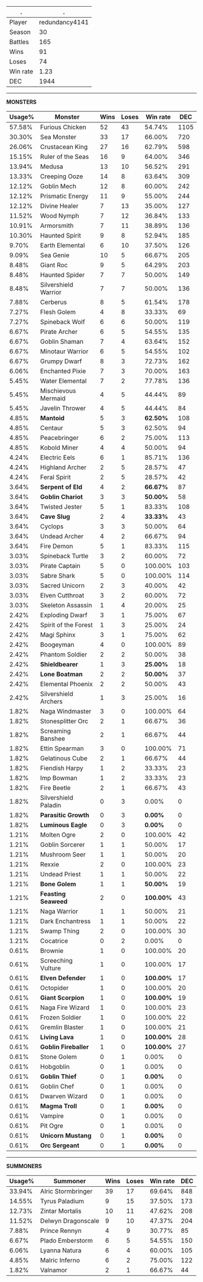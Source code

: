 .|.
|-|-
Player|redundancy4141
Season|30
Battles|165
Wins|91
Loses|74
Win rate|1.23
DEC|1944

---
**MONSTERS**

Usage%|Monster|Wins|Loses|Win rate|DEC|
-|-|-|-|-|-|
57.58%|Furious Chicken|52|43|54.74%|1105|
30.30%|Sea Monster|33|17|66.00%|720|
26.06%|Crustacean King|27|16|62.79%|598|
15.15%|Ruler of the Seas|16|9|64.00%|346|
13.94%|Medusa|13|10|56.52%|291|
13.33%|Creeping Ooze|14|8|63.64%|309|
12.12%|Goblin Mech|12|8|60.00%|242|
12.12%|Prismatic Energy|11|9|55.00%|244|
12.12%|Divine Healer|7|13|35.00%|127|
11.52%|Wood Nymph|7|12|36.84%|133|
10.91%|Armorsmith|7|11|38.89%|136|
10.30%|Haunted Spirit|9|8|52.94%|185|
9.70%|Earth Elemental|6|10|37.50%|126|
9.09%|Sea Genie|10|5|66.67%|205|
8.48%|Giant Roc|9|5|64.29%|203|
8.48%|Haunted Spider|7|7|50.00%|149|
8.48%|Silvershield Warrior|7|7|50.00%|136|
7.88%|Cerberus|8|5|61.54%|178|
7.27%|Flesh Golem|4|8|33.33%|69|
7.27%|Spineback Wolf|6|6|50.00%|119|
6.67%|Pirate Archer|6|5|54.55%|135|
6.67%|Goblin Shaman|7|4|63.64%|152|
6.67%|Minotaur Warrior|6|5|54.55%|102|
6.67%|Grumpy Dwarf|8|3|72.73%|162|
6.06%|Enchanted Pixie|7|3|70.00%|163|
5.45%|Water Elemental|7|2|77.78%|136|
5.45%|Mischievous Mermaid|4|5|44.44%|89|
5.45%|Javelin Thrower|4|5|44.44%|84|
4.85%|**Mantoid**|5|3|**62.50%**|108|
4.85%|Centaur|5|3|62.50%|94|
4.85%|Peacebringer|6|2|75.00%|113|
4.85%|Kobold Miner|4|4|50.00%|94|
4.24%|Electric Eels|6|1|85.71%|136|
4.24%|Highland Archer|2|5|28.57%|47|
4.24%|Feral Spirit|2|5|28.57%|42|
3.64%|**Serpent of Eld**|4|2|**66.67%**|87|
3.64%|**Goblin Chariot**|3|3|**50.00%**|58|
3.64%|Twisted Jester|5|1|83.33%|108|
3.64%|**Cave Slug**|2|4|**33.33%**|43|
3.64%|Cyclops|3|3|50.00%|64|
3.64%|Undead Archer|4|2|66.67%|94|
3.64%|Fire Demon|5|1|83.33%|115|
3.03%|Spineback Turtle|3|2|60.00%|72|
3.03%|Pirate Captain|5|0|100.00%|103|
3.03%|Sabre Shark|5|0|100.00%|114|
3.03%|Sacred Unicorn|2|3|40.00%|42|
3.03%|Elven Cutthroat|3|2|60.00%|72|
3.03%|Skeleton Assassin|1|4|20.00%|25|
2.42%|Exploding Dwarf|3|1|75.00%|67|
2.42%|Spirit of the Forest|1|3|25.00%|24|
2.42%|Magi Sphinx|3|1|75.00%|62|
2.42%|Boogeyman|4|0|100.00%|89|
2.42%|Phantom Soldier|2|2|50.00%|38|
2.42%|**Shieldbearer**|1|3|**25.00%**|18|
2.42%|**Lone Boatman**|2|2|**50.00%**|37|
2.42%|Elemental Phoenix|2|2|50.00%|43|
2.42%|Silvershield Archers|1|3|25.00%|16|
1.82%|Naga Windmaster|3|0|100.00%|64|
1.82%|Stonesplitter Orc|2|1|66.67%|36|
1.82%|Screaming Banshee|2|1|66.67%|44|
1.82%|Ettin Spearman|3|0|100.00%|71|
1.82%|Gelatinous Cube|2|1|66.67%|44|
1.82%|Fiendish Harpy|1|2|33.33%|23|
1.82%|Imp Bowman|1|2|33.33%|23|
1.82%|Fire Beetle|2|1|66.67%|43|
1.82%|Silvershield Paladin|0|3|0.00%|0|
1.82%|**Parasitic Growth**|0|3|**0.00%**|0|
1.82%|**Luminous Eagle**|0|3|**0.00%**|0|
1.21%|Molten Ogre|2|0|100.00%|42|
1.21%|Goblin Sorcerer|1|1|50.00%|17|
1.21%|Mushroom Seer|1|1|50.00%|20|
1.21%|Rexxie|2|0|100.00%|23|
1.21%|Undead Priest|1|1|50.00%|22|
1.21%|**Bone Golem**|1|1|**50.00%**|19|
1.21%|**Feasting Seaweed**|2|0|**100.00%**|43|
1.21%|Naga Warrior|1|1|50.00%|21|
1.21%|Dark Enchantress|1|1|50.00%|22|
1.21%|Swamp Thing|2|0|100.00%|30|
1.21%|Cocatrice|0|2|0.00%|0|
0.61%|Brownie|1|0|100.00%|20|
0.61%|Screeching Vulture|1|0|100.00%|17|
0.61%|**Elven Defender**|1|0|**100.00%**|17|
0.61%|Octopider|1|0|100.00%|20|
0.61%|**Giant Scorpion**|1|0|**100.00%**|19|
0.61%|Naga Fire Wizard|1|0|100.00%|23|
0.61%|Frozen Soldier|1|0|100.00%|22|
0.61%|Gremlin Blaster|1|0|100.00%|21|
0.61%|**Living Lava**|1|0|**100.00%**|28|
0.61%|**Goblin Fireballer**|1|0|**100.00%**|27|
0.61%|Stone Golem|0|1|0.00%|0|
0.61%|Hobgoblin|0|1|0.00%|0|
0.61%|**Goblin Thief**|0|1|**0.00%**|0|
0.61%|Goblin Chef|0|1|0.00%|0|
0.61%|Dwarven Wizard|0|1|0.00%|0|
0.61%|**Magma Troll**|0|1|**0.00%**|0|
0.61%|Vampire|0|1|0.00%|0|
0.61%|Pit Ogre|0|1|0.00%|0|
0.61%|**Unicorn Mustang**|0|1|**0.00%**|0|
0.61%|**Orc Sergeant**|0|1|**0.00%**|0|

---
**SUMMONERS**

Usage%|Summoner|Wins|Loses|Win rate|DEC|
-|-|-|-|-|-|
33.94%|Alric Stormbringer|39|17|69.64%|848|
14.55%|Tyrus Paladium|9|15|37.50%|173|
12.73%|Zintar Mortalis|10|11|47.62%|208|
11.52%|Delwyn Dragonscale|9|10|47.37%|204|
7.88%|Prince Rennyn|4|9|30.77%|85|
6.67%|Plado Emberstorm|6|5|54.55%|150|
6.06%|Lyanna Natura|6|4|60.00%|105|
4.85%|Malric Inferno|6|2|75.00%|122|
1.82%|Valnamor|2|1|66.67%|44|
